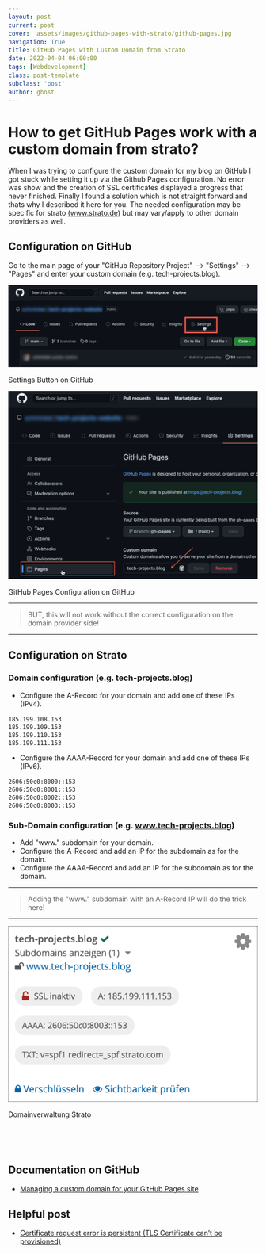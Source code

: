 ```yaml
---
layout: post
current: post
cover:  assets/images/github-pages-with-strato/github-pages.jpg
navigation: True
title: GitHub Pages with Custom Domain from Strato
date: 2022-04-04 06:00:00
tags: [Webdevelopment]
class: post-template
subclass: 'post'
author: ghost
---
```


# How to get GitHub Pages work with a custom domain from strato?

When I was trying to configure the custom domain for my blog on GitHub I got stuck while setting it up via the Github Pages configuration. No error was show and the creation of SSL certificates displayed a progress that never finished. Finally I found a solution which is not straight forward and thats why I described it here for you. The needed configuration may be specific for strato [(www.strato.de)](http://www.strato.de) but may vary/apply to other domain providers as well.


## Configuration on GitHub
Go to the main page of your "GitHub Repository Project" --> "Settings" --> "Pages" and enter your custom domain (e.g. tech-projects.blog).

![Configuration on GitHub 1](/assets/images/github-pages-with-strato/2022-04-06_19-25-45.png)
<figcaption>Settings Button on GitHub</figcaption>

![Configuration on GitHub 2](/assets/images/github-pages-with-strato/2022-04-06_19-36-07.png)
<figcaption>GitHub Pages Configuration on GitHub</figcaption>

---
> BUT, this will not work without the correct configuration on the domain provider side!

---

## Configuration on Strato

### Domain configuration (e.g. tech-projects.blog)
- Configure the A-Record for your domain and add one of these IPs (IPv4).
```
185.199.108.153
185.199.109.153
185.199.110.153
185.199.111.153
```

- Configure the AAAA-Record for your domain and add one of these IPs (IPv6).
```
2606:50c0:8000::153
2606:50c0:8001::153
2606:50c0:8002::153
2606:50c0:8003::153
```

### Sub-Domain configuration (e.g. www.tech-projects.blog)
- Add "www." subdomain for your domain.
- Configure the A-Record and add an IP for the subdomain as for the domain.
- Configure the AAAA-Record and add an IP for the subdomain as for the domain.

---
> Adding the "www." subdomain with an A-Record IP will do the trick here!

---

![Domainverwaltung Strato](/assets/images/github-pages-with-strato/2022-04-06_20-42-15.png)
<figcaption>Domainverwaltung Strato</figcaption>

<p>&nbsp;</p>
<p>&nbsp;</p>

## Documentation on GitHub
-  [Managing a custom domain for your GitHub Pages site](https://docs.github.com/en/pages/configuring-a-custom-domain-for-your-github-pages-site/managing-a-custom-domain-for-your-github-pages-site)

## Helpful post
- [Certificate request error is persistent (TLS Certificate can’t be provisioned)](https://github.community/t/certificate-request-error-is-persistent-tls-certificate-cant-be-provisioned/11008/16)
